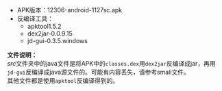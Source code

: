  * APK版本：12306-android-1127sc.apk
 * 反编译工具：
     * apktool1.5.2 
     * dex2jar-0.0.9.15 
     * jd-gui-0.3.5.windows

**文件说明：**  
*src*文件夹中的java文件是将APK中的`classes.dex`用`dex2jar`反编译成jar，再用`jd-gui`反编译成java源文件的。可能有内容丢失，请参考smali文件。  
其他文件都是使用`apktool`反编译得到的。
